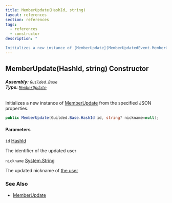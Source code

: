 ```yaml
---
title: MemberUpdate(HashId, string)
layout: references
section: references
tags:
  - references
  - constructor
description: "

Initializes a new instance of [MemberUpdate](MemberUpdatedEvent.MemberUpdate 'Guilded.Base.Events.MemberUpdatedEvent.MemberUpdate') from the specified JSON properties."
---
```


## MemberUpdate(HashId, string) Constructor
###### **Assembly:** `Guilded.Base`<br/>**Type:** [`MemberUpdate`](MemberUpdatedEvent.MemberUpdate 'Guilded.Base.Events.MemberUpdatedEvent.MemberUpdate')

Initializes a new instance of [MemberUpdate](MemberUpdatedEvent.MemberUpdate 'Guilded.Base.Events.MemberUpdatedEvent.MemberUpdate') from the specified JSON properties.

```csharp
public MemberUpdate(Guilded.Base.HashId id, string? nickname=null);
```
#### Parameters

<a name='Guilded.Base.Events.MemberUpdatedEvent.MemberUpdate.MemberUpdate(Guilded.Base.HashId,string).id'></a>

`id` [HashId](HashId 'Guilded.Base.HashId')

The identifier of the updated user

<a name='Guilded.Base.Events.MemberUpdatedEvent.MemberUpdate.MemberUpdate(Guilded.Base.HashId,string).nickname'></a>

`nickname` [System.String](https://docs.microsoft.com/en-us/dotnet/api/System.String 'System.String')

The updated nickname of [the user](User 'Guilded.Base.Users.User')

### See Also
- [MemberUpdate](MemberUpdatedEvent.MemberUpdate 'Guilded.Base.Events.MemberUpdatedEvent.MemberUpdate')